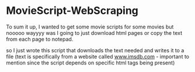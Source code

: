 # MovieScript-WebScraping

To sum it up, I wanted to get some movie scripts for some movies but nooooo wayyyy was I going to just download html pages or copy the text from each page to notepad.

so I just wrote this script that downloads the text needed and writes it to a file (text is specifically from a website called www.imsdb.com - important to mention since the script depends on specific html tags being present) 
